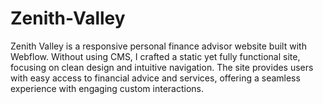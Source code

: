 # Zenith-Valley
Zenith Valley is a responsive personal finance advisor website built with Webflow. Without using CMS, I crafted a static yet fully functional site, focusing on clean design and intuitive navigation. The site provides users with easy access to financial advice and services, offering a seamless experience with engaging custom interactions.
